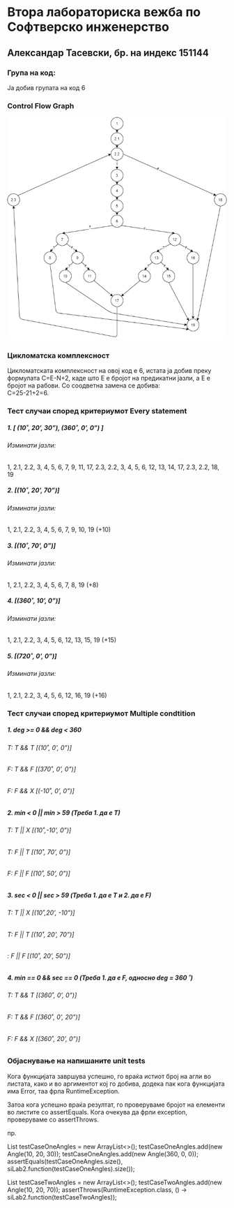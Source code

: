 # Втора лабораториска вежба по Софтверско инженерство

## Александар Тасевски, бр. на индекс 151144

### Група на код: 

Ја добив групата на код 6

###  Control Flow Graph

![ControlFlowDiagram](https://github.com/aleksandartasevski/SI_lab2_151144/blob/master/ControlFlowDiagram.png)

### Цикломатска комплексност

Цикломатската комплексност на овој код е 6, истата ја добив преку формулата C=E-N+2, каде што E е бројот на предикатни јазли, a Е е бројот на рабови.
Со соодветна замена се добива:      
C=25-21+2=6.

### Тест случаи според критериумот  Every statement 

##### 1. [ (10˚, 20’, 30”), (360˚, 0’, 0”) ]
###### Изминати јазли:
1, 2.1, 2.2, 3, 4, 5, 6, 7, 9, 11, 17, 2.3, 2.2, 3, 4, 5, 6, 12, 13, 14, 17, 2.3, 2.2, 18, 19

##### 2.	[(10˚, 20’, 70”)]
###### Изминати јазли:
1, 2.1, 2.2, 3, 4, 5, 6, 7, 9, 10, 19   (+10)

##### 3.	[(10˚, 70’, 0”)]
###### Изминати јазли:
1, 2.1, 2.2, 3, 4, 5, 6, 7, 8, 19   (+8)

##### 4.	[(360˚, 10’, 0”)]
###### Изминати јазли:
1, 2.1, 2.2, 3, 4, 5, 6, 12, 13, 15, 19   (+15)

##### 5.	[(720˚, 0’, 0”)]
###### Изминати јазли:
1, 2.1, 2.2, 3, 4, 5, 6, 12, 16, 19   (+16)


### Тест случаи според критериумот Multiple condtition

##### 1.	deg >=  0  &&  deg < 360

###### T:  T  &&  T		[(10˚, 0’, 0”)]
###### F:  T  &&  F		[(370˚, 0’, 0”)]
###### F:  F  &&  X		[(-10˚, 0’, 0”)]

##### 2.	min < 0  || min > 59	(Треба 1. да е T)

###### T:  T  ||  X		[(10˚,-10’, 0”)]
###### T:  F  ||  T		[(10˚, 70’, 0”)]
###### F:  F  ||  F		[(10˚, 50’, 0”)]

##### 3.	sec < 0  || sec > 59	(Треба 1. да е T и 2. да е F)

###### T:  T  ||  X		[(10˚,20’, -10”)]
###### T:  F  ||  T		[(10˚, 20’, 70”)]
###### :  F  ||  F		[(10˚, 20’, 50”)]

##### 4.	min == 0  && sec == 0	(Треба 1. да е F,  односно deg = 360 ˚)

###### T:  T  &&  T		[(360˚, 0’, 0”)]
###### F:  T  &&  F		[(360˚, 0’, 20”)]
###### F:  F  &&  X		[(360˚, 20’, 0”)]


### Објаснување на напишаните unit tests

Кога функцијата завршува успешно, го враќа истиот број на агли во листата, како и во аргиментот кој го добива, 
додека пак кога функцијата има Error, таа фрла RuntimeException.

Затоа кога успешно враќа резултат, го проверуваме бројот на елементи во листите со assertEquals.
Кога очекува да фрли exception, проверуваме со assertThrows.

пр.

List<Angle> testCaseOneAngles = new ArrayList<>();
        testCaseOneAngles.add(new Angle(10, 20, 30));
        testCaseOneAngles.add(new Angle(360, 0, 0));
        assertEquals(testCaseOneAngles.size(), siLab2.function(testCaseOneAngles).size());

List<Angle> testCaseTwoAngles = new ArrayList<>();
testCaseTwoAngles.add(new Angle(10, 20, 70));
assertThrows(RuntimeException.class, () -> siLab2.function(testCaseTwoAngles));